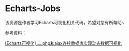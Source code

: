 # Echarts-Jobs
该资源是作者学习Echarts可视化相关代码，希望对您有所帮助~


参考资料：

[[Echarts可视化] 二.php和ajax连接数据库实现动态数据可视化](https://blog.csdn.net/Eastmount/article/details/72847067)

